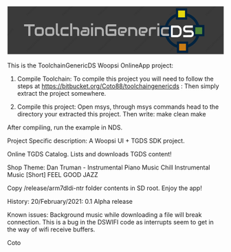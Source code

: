 ![ToolchainGenericDS](img/TGDS-Logo.png)

This is the ToolchainGenericDS Woopsi OnlineApp project:

1.	Compile Toolchain:
To compile this project you will need to follow the steps at https://bitbucket.org/Coto88/toolchaingenericds :
Then simply extract the project somewhere.

2.	Compile this project: 
Open msys, through msys commands head to the directory your extracted this project.
Then write:
make clean <enter>
make <enter>

After compiling, run the example in NDS. 

Project Specific description:
A Woopsi UI + TGDS SDK project. 

Online TGDS Catalog. Lists and downloads TGDS content!

Shop Theme: 
Dan Truman - Instrumental Piano Music
Chill Instrumental Music [Short] FEEL GOOD JAZZ

Copy /release/arm7dldi-ntr folder contents in SD root. Enjoy the app!

History:
20/February/2021: 0.1 Alpha release


Known issues:
Background music while downloading a file will break connection. This is a bug in the DSWIFI code as interrupts seem to get in the way of wifi receive buffers.

Coto